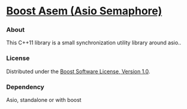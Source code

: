 # [Boost Asem (Asio Semaphore)](https://github.com/klemens-morgenstern/asem)

### About

This C++11 library is a small synchronization utility library around asio..

### License

Distributed under the [Boost Software License, Version 1.0](http://www.boost.org/LICENSE_1_0.txt).

### Dependency

Asio, standalone or with boost